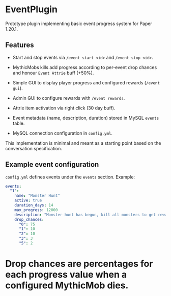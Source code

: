# EventPlugin

Prototype plugin implementing basic event progress system for Paper 1.20.1.

## Features

* Start and stop events via `/event start <id>` and `/event stop <id>`.
* MythicMobs kills add progress according to per-event drop chances and honour `Event Attrie` buff (+50%).

* Simple GUI to display player progress and configured rewards (`/event gui`).
* Admin GUI to configure rewards with `/event rewards`.
* Attrie item activation via right click (30 day buff).
* Event metadata (name, description, duration) stored in MySQL `events` table.

* MySQL connection configuration in `config.yml`.

This implementation is minimal and meant as a starting point based on the
conversation specification.

## Example event configuration

`config.yml` defines events under the `events` section. Example:

```yaml
events:
  "1":
    name: "Monster Hunt"
    active: true
    duration_days: 14
    max_progress: 12000
    description: "Monster hunt has begun, kill all monsters to get rewards."
    drop_chances:
      "0": 75
      "1": 10
      "2": 10
      "3": 3
      "5": 2
```

Drop chances are percentages for each progress value when a configured MythicMob dies.
=======

